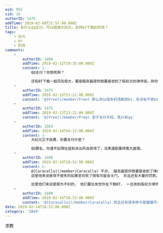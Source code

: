 ```yaml
---
aid: 955
cid: 16
authorID: 1475
addTime: 2019-02-08T21:57:00.000Z
title: 有什么qq支付，可以链接大纪元，支持bt下载的机场？
tags:
    - 纪元
    - bt
    - 机场
comments:
    -
        authorID: 1408
        addTime: 2019-02-12T19:35:00.000Z
        content: |-
            QQ支付？你想死啊？

            还有BT下载一般风险很大，要是服务器提供商要是收到了版权方的律师函，称你用BT下载侵权内容，那就惨了。
    -
        authorID: 1475
        addTime: 2019-02-13T23:21:00.000Z
        content: '@[Free](/member/Free) 那么所以很多机场都禁bt，有没有不禁bt的机场。我当然不会用美国节点bt下载。'
    -
        authorID: 1475
        addTime: 2019-02-13T23:21:00.000Z
        content: '@[Free](/member/Free) 至于支付手段，我只有qq'
    -
        authorID: 1503
        addTime: 2019-02-14T04:12:00.000Z
        content: |-
            大纪元又不收費，你要支付什麼？

            QQ實名，你還不如現在就到派出所自首得了，沒準還能獲得寬大處理。
    -
        authorID: 1408
        addTime: 2019-02-14T18:52:00.000Z
        content: >-
            @[Caracalla](/member/Caracalla) 不对， 服务器提供商要是收到了律师函， 很有可能会上法庭吃官司的，
            这里他来说是得不偿失的如果官司败了很有可能会关门， 并且还有大量的罚款。  

            这里他们来说是极为不利的， 他们要出发觉你在下载BT， 一旦收到版权方律师函的警告， 会毫不犹豫地把你的服务给关停。
    -
        authorID: 1408
        addTime: 2019-02-14T18:53:00.000Z
        content: '@[Caracalla](/member/Caracalla) 而且还有很多种子是蜜罐节点，就是版权方发出来钓鱼，用来打击盗版的。'
date: 2019-02-14T18:53:00.000Z
category: '2049'
---
```


求教
